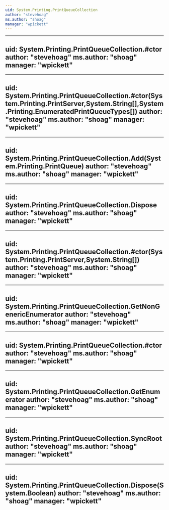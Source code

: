 ```yaml
---
uid: System.Printing.PrintQueueCollection
author: "stevehoag"
ms.author: "shoag"
manager: "wpickett"
---
```


---
uid: System.Printing.PrintQueueCollection.#ctor
author: "stevehoag"
ms.author: "shoag"
manager: "wpickett"
---

---
uid: System.Printing.PrintQueueCollection.#ctor(System.Printing.PrintServer,System.String[],System.Printing.EnumeratedPrintQueueTypes[])
author: "stevehoag"
ms.author: "shoag"
manager: "wpickett"
---

---
uid: System.Printing.PrintQueueCollection.Add(System.Printing.PrintQueue)
author: "stevehoag"
ms.author: "shoag"
manager: "wpickett"
---

---
uid: System.Printing.PrintQueueCollection.Dispose
author: "stevehoag"
ms.author: "shoag"
manager: "wpickett"
---

---
uid: System.Printing.PrintQueueCollection.#ctor(System.Printing.PrintServer,System.String[])
author: "stevehoag"
ms.author: "shoag"
manager: "wpickett"
---

---
uid: System.Printing.PrintQueueCollection.GetNonGenericEnumerator
author: "stevehoag"
ms.author: "shoag"
manager: "wpickett"
---

---
uid: System.Printing.PrintQueueCollection.#ctor
author: "stevehoag"
ms.author: "shoag"
manager: "wpickett"
---

---
uid: System.Printing.PrintQueueCollection.GetEnumerator
author: "stevehoag"
ms.author: "shoag"
manager: "wpickett"
---

---
uid: System.Printing.PrintQueueCollection.SyncRoot
author: "stevehoag"
ms.author: "shoag"
manager: "wpickett"
---

---
uid: System.Printing.PrintQueueCollection.Dispose(System.Boolean)
author: "stevehoag"
ms.author: "shoag"
manager: "wpickett"
---
